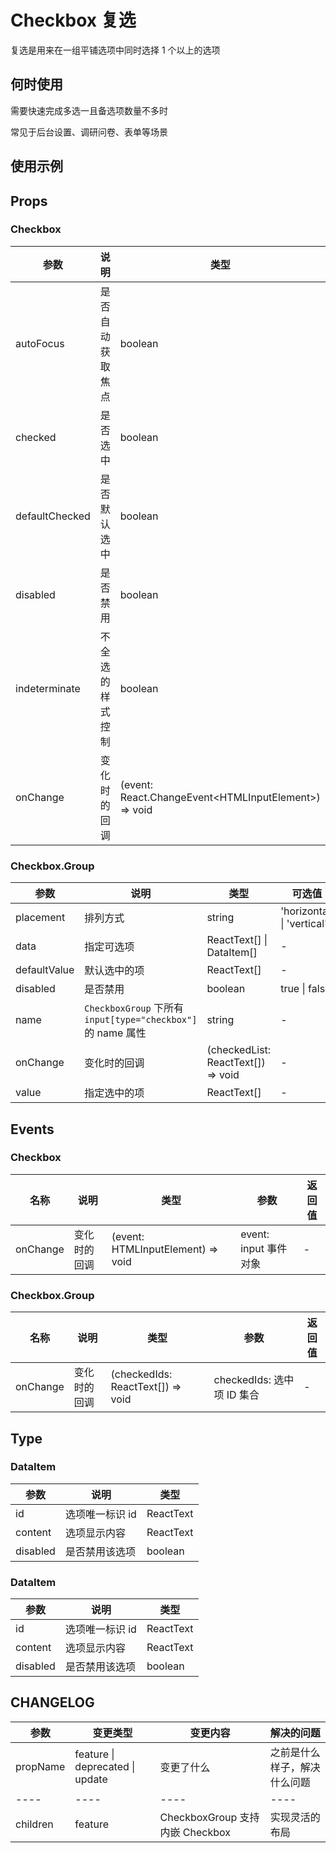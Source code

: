 # Checkbox 复选

复选是用来在一组平铺选项中同时选择 1 个以上的选项

## 何时使用

需要快速完成多选一且备选项数量不多时

常见于后台设置、调研问卷、表单等场景

## 使用示例

<!-- Inject Stories -->

## Props

### Checkbox

| 参数           | 说明             | 类型                                                   | 可选值        | 默认值 |
| -------------- | ---------------- | ------------------------------------------------------ | ------------- | ------ |
| autoFocus      | 是否自动获取焦点 | boolean                                                | true \| false | false  |
| checked        | 是否选中         | boolean                                                | true \| false | false  |
| defaultChecked | 是否默认选中     | boolean                                                | true \| false | false  |
| disabled       | 是否禁用         | boolean                                                | true \| false | false  |
| indeterminate  | 不全选的样式控制 | boolean                                                | true \| false | false  |
| onChange       | 变化时的回调     | (event: React.ChangeEvent\<HTMLInputElement\>) => void | -             | -      |

### Checkbox.Group

| 参数         | 说明                                                         | 类型                               | 可选值                     | 默认值       |
| ------------ | ------------------------------------------------------------ | ---------------------------------- | -------------------------- | ------------ |
| placement    | 排列方式                                                     | string                             | 'horizontal' \| 'vertical' | 'horizontal' |
| data         | 指定可选项                                                   | ReactText[] \| DataItem[]          | -                          | []           |
| defaultValue | 默认选中的项                                                 | ReactText[]                        | -                          | []           |
| disabled     | 是否禁用                                                     | boolean                            | true \| false              | false        |
| name         | `CheckboxGroup` 下所有 `input[type="checkbox"]` 的 name 属性 | string                             | -                          | -            |
| onChange     | 变化时的回调                                                 | (checkedList: ReactText[]) => void | -                          | -            |
| value        | 指定选中的项                                                 | ReactText[]                        | -                          | -            |

## Events

### Checkbox

| 名称     | 说明         | 类型                              | 参数                  | 返回值 |
| -------- | ------------ | --------------------------------- | --------------------- | ------ |
| onChange | 变化时的回调 | (event: HTMLInputElement) => void | event: input 事件对象 | -      |

### Checkbox.Group

| 名称     | 说明         | 类型                              | 参数                       | 返回值 |
| -------- | ------------ | --------------------------------- | -------------------------- | ------ |
| onChange | 变化时的回调 | (checkedIds: ReactText[]) => void | checkedIds: 选中项 ID 集合 | -      |

## Type

### DataItem

| 参数     | 说明            | 类型      |
| -------- | --------------- | --------- |
| id       | 选项唯一标识 id | ReactText |
| content  | 选项显示内容    | ReactText |
| disabled | 是否禁用该选项  | boolean   |

### DataItem

| 参数     | 说明            | 类型      |
| -------- | --------------- | --------- |
| id       | 选项唯一标识 id | ReactText |
| content  | 选项显示内容    | ReactText |
| disabled | 是否禁用该选项  | boolean   |

## CHANGELOG

| 参数     | 变更类型                        | 变更内容                        | 解决的问题                   |
| -------- | ------------------------------- | ------------------------------- | ---------------------------- |
| propName | feature \| deprecated \| update | 变更了什么                      | 之前是什么样子，解决什么问题 |
| ----     | ----                            | ----                            | ----                         |
| children | feature                         | CheckboxGroup 支持内嵌 Checkbox | 实现灵活的布局               |
